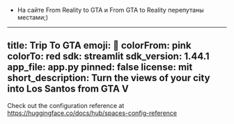 * На сайте From Reality to GTA и From GTA to Reality перепутаны местами;)
---
title: Trip To GTA
emoji: 🐠
colorFrom: pink
colorTo: red
sdk: streamlit
sdk_version: 1.44.1
app_file: app.py
pinned: false
license: mit
short_description: Turn the views of your city into Los Santos from GTA V
---

Check out the configuration reference at https://huggingface.co/docs/hub/spaces-config-reference
